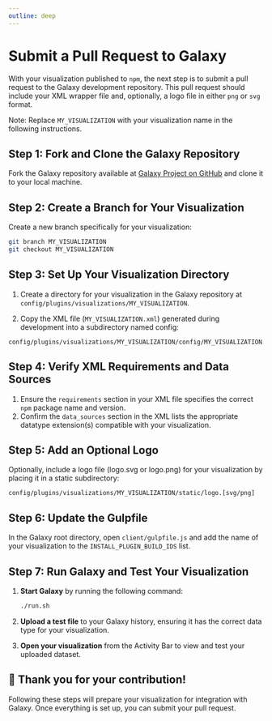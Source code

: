 ```yaml
---
outline: deep
---
```


# Submit a Pull Request to Galaxy

With your visualization published to `npm`, the next step is to submit a pull request to the Galaxy development repository. This pull request should include your XML wrapper file and, optionally, a logo file in either `png` or `svg` format. 

Note: Replace `MY_VISUALIZATION` with your visualization name in the following instructions.

## Step 1: Fork and Clone the Galaxy Repository

Fork the Galaxy repository available at [Galaxy Project on GitHub](https://github.com/galaxyproject/galaxy) and clone it to your local machine.

## Step 2: Create a Branch for Your Visualization

Create a new branch specifically for your visualization:

```bash
git branch MY_VISUALIZATION
git checkout MY_VISUALIZATION
```

## Step 3: Set Up Your Visualization Directory

1. Create a directory for your visualization in the Galaxy repository at `config/plugins/visualizations/MY_VISUALIZATION`.

2. Copy the XML file (`MY_VISUALIZATION.xml`) generated during development into a subdirectory named config:

```plaintext
config/plugins/visualizations/MY_VISUALIZATION/config/MY_VISUALIZATION.xml
```

## Step 4: Verify XML Requirements and Data Sources

1. Ensure the `requirements` section in your XML file specifies the correct `npm` package name and version.
2. Confirm the `data_sources` section in the XML lists the appropriate datatype extension(s) compatible with your visualization.

## Step 5: Add an Optional Logo

Optionally, include a logo file (logo.svg or logo.png) for your visualization by placing it in a static subdirectory:

```plaintext
config/plugins/visualizations/MY_VISUALIZATION/static/logo.[svg/png]
```

## Step 6: Update the Gulpfile

In the Galaxy root directory, open `client/gulpfile.js` and add the name of your visualization to the `INSTALL_PLUGIN_BUILD_IDS` list.

## Step 7: Run Galaxy and Test Your Visualization

1. **Start Galaxy** by running the following command:

    ```bash
    ./run.sh
    ```

2. **Upload a test file**  to your Galaxy history, ensuring it has the correct data type for your visualization.

3. **Open your visualization** from the Activity Bar to view and test your uploaded dataset.


## :tada: Thank you for your contribution!

Following these steps will prepare your visualization for integration with Galaxy. Once everything is set up, you can submit your pull request.

